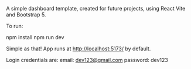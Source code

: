 A simple dashboard template, created for future projects, using React Vite and Bootstrap 5.

To run:

npm install
npm run dev

Simple as that! 
App runs at [http://localhost:5173/](http://localhost:5173/) by default.

Login credentials are:
email: dev123@gmail.com
password: dev123
